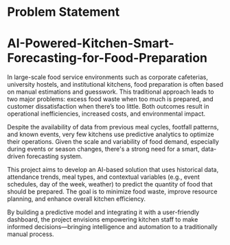 # Problem Statement
# AI-Powered-Kitchen-Smart-Forecasting-for-Food-Preparation

In large-scale food service environments such as corporate cafeterias, university hostels, and institutional kitchens, food preparation is often based on manual estimations and guesswork. This traditional approach leads to two major problems: excess food waste when too much is prepared, and customer dissatisfaction when there’s too little. Both outcomes result in operational inefficiencies, increased costs, and environmental impact.

Despite the availability of data from previous meal cycles, footfall patterns, and known events, very few kitchens use predictive analytics to optimize their operations. Given the scale and variability of food demand, especially during events or season changes, there's a strong need for a smart, data-driven forecasting system.

This project aims to develop an AI-based solution that uses historical data, attendance trends, meal types, and contextual variables (e.g., event schedules, day of the week, weather) to predict the quantity of food that should be prepared. The goal is to minimize food waste, improve resource planning, and enhance overall kitchen efficiency.

By building a predictive model and integrating it with a user-friendly dashboard, the project envisions empowering kitchen staff to make informed decisions—bringing intelligence and automation to a traditionally manual process.
